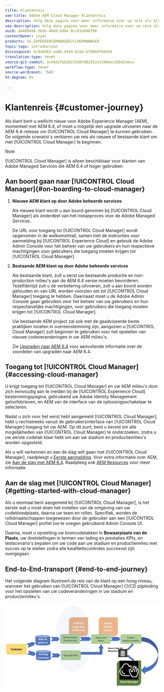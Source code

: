 ```yaml
---
title: Klantenreis
seo-title: Adobe AEM Cloud Manager Klantenreis
description: Volg deze pagina voor meer informatie over uw reis als klant om aan de slag te gaan met Cloud Manager.
seo-description: Volg deze pagina voor meer informatie over uw reis als klant om aan de slag te gaan met Adobe AEM Cloud Manager.
uuid: d4468eb6-5bde-48dd-b96e-0cc61e046f96
contentOwner: jsyal
products: SG_EXPERIENCEMANAGER/CLOUDMANAGER
topic-tags: introduction
discoiquuid: bc9a0d63-ae6b-4fe9-81e5-bf9844f04e54
translation-type: tm+mt
source-git-commit: ace032fbb26235d87d61552a11996ec2bb42abce
workflow-type: tm+mt
source-wordcount: '541'
ht-degree: 0%

---
```



# Klantenreis {#customer-journey}

Als klant bent u wellicht nieuw voor Adobe Experience Manager (AEM), momenteel met AEM 6.4, of moet u mogelijk een upgrade uitvoeren naar de AEM 6.4-release om [!UICONTROL Cloud Manager] te kunnen gebruiken. De volgende scenario&#39;s verklaren uw reis als nieuwe of bestaande klant om met [!UICONTROL Cloud Manager] te beginnen.

>[!NOTE]
>
>[!UICONTROL Cloud Manager] is alleen beschikbaar voor klanten van Adobe Managed Services die AEM 6.4 of hoger gebruiken.

## Aan boord gaan naar [!UICONTROL Cloud Manager]{#on-boarding-to-cloud-manager}

1. **Nieuwe AEM klant op door Adobe beheerde services**

   Als nieuwe klant wordt u aan boord genomen bij [!UICONTROL Cloud Manager] als onderdeel van het instapproces voor de Adobe Managed Services.

   De URL voor toegang tot [!UICONTROL Cloud Manager] wordt opgenomen in de welkomstmail, samen met de instructies voor aanmelding bij [!UICONTROL Experience Cloud] en gebruik de Adobe Admin Console voor het beheer van uw gebruikers en hun respectieve machtigingen voor gebruikers die toegang moeten krijgen tot [!UICONTROL Cloud Manager].

1. **Bestaande AEM klant op door Adobe beheerde services**

   Als bestaande klant, zult u eerst uw bestaande productie en non-production milieu&#39;s aan de AEM 6.4 versie moeten bevorderen. Tezelfdertijd zult u de verbetering uitvoeren, zult u aan boord worden gehouden en van URL worden voorzien om tot [!UICONTROL Cloud Manager] toegang te hebben. Daarnaast moet u de Adobe Admin Console gaan gebruiken voor het beheer van uw gebruikers en hun respectievelijke machtigingen, voor gebruikers die toegang moeten krijgen tot [!UICONTROL Cloud Manager].

   Uw bestaande AEM project zal ook met de geadviseerde beste praktijken moeten in overeenstemming zijn, aangezien u [!UICONTROL Cloud Manager] zult beginnen te gebruiken voor het opstellen van nieuwe codeveranderingen in uw AEM milieu&#39;s.

   Zie [Upgraden naar AEM 6.4](https://helpx.adobe.com/experience-manager/6-4/sites/deploying/using/upgrade.html) voor aanvullende informatie over de voordelen van upgraden naar AEM 6.4.

## Toegang tot [!UICONTROL Cloud Manager] {#accessing-cloud-manager}

U krijgt toegang tot [!UICONTROL Cloud Manager] en uw AEM milieu&#39;s door zich eenvoudig aan te melden bij de [!UICONTROL Experience Cloud] bestemmingspagina, gebruikend uw Adobe Identity Management geloofsbrieven, en AEM van de interface van de oplossingsschakelaar te selecteren.

Nadat u zich voor het eerst hebt aangemeld [!UICONTROL Cloud Manager], hebt u rechtstreeks vanuit de gebruikersinterface van [!UICONTROL Cloud Manager] toegang tot uw AEM. Op dit punt, bent u bereid om alle mogelijkheden van [!UICONTROL Cloud Manager] te onderzoeken, zodra u uw eerste codetak klaar hebt om aan uw stadium en productiemilieu&#39;s worden opgesteld.

Als u wilt verkennen en aan de slag wilt gaan met [!UICONTROL Cloud Manager], raadpleegt u [Eerste aanmelding](first-time-login.md). Voor extra informatie over AEM, zie [Aan de slag met AEM 6.4](https://helpx.adobe.com/experience-manager/6-4/sites/deploying/using/deploy.html). Raadpleeg ook [AEM Resources](https://www.adobe.com/marketing-cloud/experience-manager/resources.html?promoid=759X6WV8&amp;mv=other) voor meer informatie.

## Aan de slag met [!UICONTROL Cloud Manager] {#getting-started-with-cloud-manager}

Als u eenmaal bent aangemeld bij [!UICONTROL Cloud Manager], is het eerste wat u moet doen het instellen van de omgeving van uw codebloedplaats, daarna uw team en rollen. Specifiek, worden de rollidmaatschappen toegewezen door de gebruiker aan een [!UICONTROL Cloud Manager] profiel toe te voegen gebruikend Admin Console UI.

Daarna, moet u opstelling uw broncodetakken in **Bewaarplaats van de Plaats**, uw doelstellingen in termen van lading en prestaties KPIs, en testscenario&#39;s bepalen om uw code aan uw stadium en productiemilieu met succes op te stellen zodra alle kwaliteitscontroles succesvol zijn overgegaan.

## End-to-End-transport {#end-to-end-journey}

Het volgende diagram illustreert de reis van de klant op een hoog niveau, wanneer het gebruiken van [!UICONTROL Cloud Manager] CI/CD pijpleiding voor het opstellen van uw codeveranderingen in uw stadium en productiemilieu&#39;s.

![](assets/screen_shot_2018-05-15at124004pm.png)

